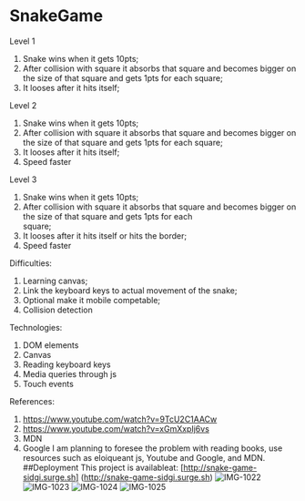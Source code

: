 # SnakeGame

Level 1
1) Snake wins when it gets 10pts;
2) After collision with square it absorbs that square and becomes bigger on the size of that square and gets 1pts for each 
square;
3) It looses after it hits itself;

Level 2
1) Snake wins when it gets 10pts;
2) After collision with square it absorbs that square and becomes bigger on the size of that square and gets 1pts for each 
square;
3) It looses after it hits itself;
4) Speed faster

Level 3
1) Snake wins when it gets 10pts;
2) After collision with square it absorbs that square and becomes bigger on the size of that square and gets 1pts for each  
square;
3) It looses after it hits itself or hits the border;
4) Speed faster

Difficulties:
1) Learning canvas;
2) Link the keyboard keys to actual movement of the snake;
3) Optional make it mobile competable;
4) Collision detection

Technologies:
1) DOM elements
2) Canvas
3) Reading keyboard keys
4) Media queries through js
5) Touch events

References:
1) https://www.youtube.com/watch?v=9TcU2C1AACw
2) https://www.youtube.com/watch?v=xGmXxpIj6vs
3) MDN
4) Google
I am planning to foresee the problem with reading books, use resources such as eloiqueant js, Youtube and Google, and MDN.
##Deployment
This project is availableat: [http://snake-game-sidgi.surge.sh] (http://snake-game-sidgi.surge.sh)
![IMG-1022](https://user-images.githubusercontent.com/39839481/55360497-8a1b7080-54a2-11e9-870e-170b847715b9.JPG)
![IMG-1023](https://user-images.githubusercontent.com/39839481/55360498-8a1b7080-54a2-11e9-817c-b6dd4f04b92c.JPG)
![IMG-1024](https://user-images.githubusercontent.com/39839481/55360499-8a1b7080-54a2-11e9-8c11-370e75c0347a.JPG)
![IMG-1025](https://user-images.githubusercontent.com/39839481/55360500-8a1b7080-54a2-11e9-93ae-7fd037774fbc.JPG)

